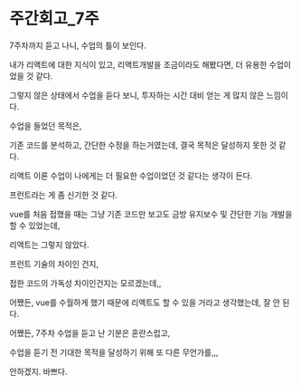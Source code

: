 # 주간회고\_7주

7주차까지 듣고 나니, 수업의 틀이 보인다.

내가 리액트에 대한 지식이 있고, 리액트개발을 조금이라도 해봤다면, 더 유용한 수업이었을 것 같다.

그렇지 않은 상태에서 수업을 듣다 보니, 투자하는 시간 대비 얻는 게 많지 않은 느낌이다.



수업을 들었던 목적은,  &#x20;

기존 코드를 분석하고, 간단한 수정을 하는거였는데, 결국 목적은 달성하지 못한 것 같다.

리액트 이론 수업이 나에게는 더 필요한 수업이었던 것 같다는 생각이 든다.



프런트라는 게 좀 신기한 것 같다.

vue를 처음 접했을 때는 그냥 기존 코드만 보고도 금방 유지보수 및 간단한 기능 개발을 할 수 있었는데,

리액트는 그렇지 않았다.



프런트 기술의 차이인 건지,

접한 코드의 가독성 차이인건지는 모르겠는데,,



어쨌든, vue를 수월하게 했기 때문에 리액트도 할 수 있을 거라고 생각했는데, 잘 안 된다.





어쨌든, 7주차 수업을 듣고 난 기분은 혼란스럽고,&#x20;

수업을 듣기 전 기대한 목적을 달성하기 위해 또 다른 무언가를,,,

안하겠지. 바쁘다.

